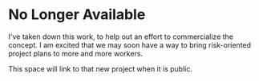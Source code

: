 No Longer Available
===================

I've taken down this work, to help out an effort to commercialize
the concept.  I am excited that we may soon have a way to bring
risk-oriented project plans to more and more workers.

This space will link to that new project when it is public.
